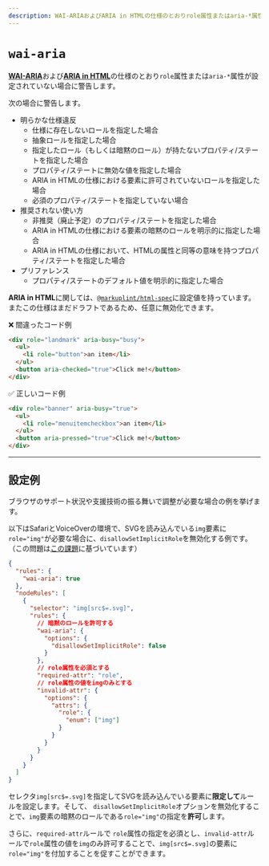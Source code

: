 ```yaml
---
description: WAI-ARIAおよびARIA in HTMLの仕様のとおりrole属性またはaria-*属性が設定されていない場合に警告します。
---
```


# `wai-aria`

[**WAI-ARIA**](https://momdo.github.io/wai-aria-1.2/)および[**ARIA in HTML**](https://momdo.github.io/html-aria/)の仕様のとおり`role`属性または`aria-*`属性が設定されていない場合に警告します。

次の場合に警告します。

- 明らかな仕様違反
  - 仕様に存在しないロールを指定した場合
  - 抽象ロールを指定した場合
  - 指定したロール（もしくは暗黙のロール）が持たないプロパティ/ステートを指定した場合
  - プロパティ/ステートに無効な値を指定した場合
  - ARIA in HTMLの仕様における要素に許可されていないロールを指定した場合
  - 必須のプロパティ/ステートを指定していない場合
- 推奨されない使い方
  - 非推奨（廃止予定）のプロパティ/ステートを指定した場合
  - ARIA in HTMLの仕様における要素の暗黙のロールを明示的に指定した場合
  - ARIA in HTMLの仕様において、HTMLの属性と同等の意味を持つプロパティ/ステートを指定した場合
- プリファレンス
  - プロパティ/ステートのデフォルト値を明示的に指定した場合

**ARIA in HTML**に関しては、[`@markuplint/html-spec`](https://github.com/markuplint/markuplint/tree/main/packages/%40markuplint/html-spec/src/aria-in-html)に設定値を持っています。またこの仕様はまだドラフトであるため、任意に無効化できます。

<!-- textlint-disable ja-technical-writing/ja-no-mixed-period -->

❌ 間違ったコード例

```html
<div role="landmark" aria-busy="busy">
  <ul>
    <li role="button">an item</li>
  </ul>
  <button aria-checked="true">Click me!</button>
</div>
```

✅ 正しいコード例

```html
<div role="banner" aria-busy="true">
  <ul>
    <li role="menuitemcheckbox">an item</li>
  </ul>
  <button aria-pressed="true">Click me!</button>
</div>
```

---

## 設定例

ブラウザのサポート状況や支援技術の振る舞いで調整が必要な場合の例を挙げます。

以下はSafariとVoiceOverの環境で、SVGを読み込んでいる`img`要素に`role="img"`が必要な場合に、`disallowSetImplicitRole`を無効化する例です。（この問題は[この課題](https://bugs.webkit.org/show_bug.cgi?id=145263)に基づいています）

```json class=config
{
  "rules": {
    "wai-aria": true
  },
  "nodeRules": [
    {
      "selector": "img[src$=.svg]",
      "rules": {
        // 暗黙のロールを許可する
        "wai-aria": {
          "options": {
            "disallowSetImplicitRole": false
          }
        },
        // role属性を必須とする
        "required-attr": "role",
        // role属性の値をimgのみとする
        "invalid-attr": {
          "options": {
            "attrs": {
              "role": {
                "enum": ["img"]
              }
            }
          }
        }
      }
    }
  ]
}
```

セレクタ`img[src$=.svg]`を指定してSVGを読み込んでいる要素に**限定して**ルールを設定します。そして、 `disallowSetImplicitRole`オプションを無効化することで、`img`要素の暗黙のロールである`role="img"`の指定を**許可**します。

<!-- textlint-disable ja-technical-writing/sentence-length -->

さらに、`required-attr`ルールで `role`属性の指定を必須とし、`invalid-attr`ルールで`role`属性の値を`img`のみ許可することで、`img[src$=.svg]`の要素に`role="img"`を付加することを促すことができます。

<!-- textlint-enable ja-technical-writing/sentence-length -->

<!-- textlint-enable ja-technical-writing/ja-no-mixed-period -->
